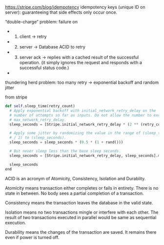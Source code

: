 
 https://stripe.com/blog/idempotency
idempotency keys (unique ID on server): guaranteeing that side effects only occur once.

 “double-charge” problem: failure on
 - 1) client -> retry
 - 2) server -> Database ACID to retry
 - 3) server ack -> replies with a cached result of the successful operation. (it simply ignores the request and responds with a successful status code.)
 -

 thundering herd problem: too many retry -> exponential backoff and random jitter

from stripe
```py
def self.sleep_time(retry_count)
  # Apply exponential backoff with initial_network_retry_delay on the
  # number of attempts so far as inputs. Do not allow the number to exceed
  # max_network_retry_delay.
  sleep_seconds = [Stripe.initial_network_retry_delay * (2 ** (retry_count - 1)), Stripe.max_network_retry_delay].min

  # Apply some jitter by randomizing the value in the range of (sleep_seconds
  # / 2) to (sleep_seconds).
  sleep_seconds = sleep_seconds * (0.5 * (1 + rand()))

  # But never sleep less than the base sleep seconds.
  sleep_seconds = [Stripe.initial_network_retry_delay, sleep_seconds].max

  sleep_seconds
end

```



ACID is an acronym of Atomicity, Consistency, Isolation and Durablity.

Atomicity means transaction either completes or fails in entirety. There is no state in between. No body sees a partial completion of a transaction.

Consistency means the transaction leaves the database in the valid state.

Isolation means no two transactions mingle or interfere with each other. The result of two transactions executed in parallel would be same as sequential execution.

Durability means the changes of the transaction are saved. It remains there even if power is turned off.
